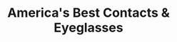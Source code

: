 ---
title: "America's Best Contacts & Eyeglasses"
url: /woodbridge/americas-best-contacts-und-eyeglasses/
shop: Optiker
---
